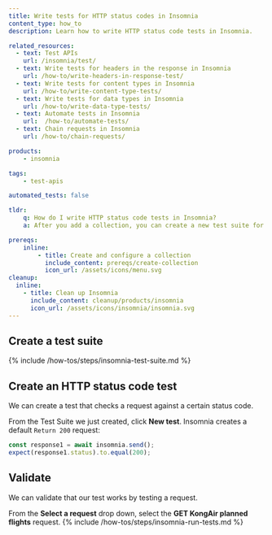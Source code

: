 ```yaml
---
title: Write tests for HTTP status codes in Insomnia
content_type: how_to
description: Learn how to write HTTP status code tests in Insomnia.

related_resources:
  - text: Test APIs
    url: /insomnia/test/
  - text: Write tests for headers in the response in Insomnia
    url: /how-to/write-headers-in-response-test/
  - text: Write tests for content types in Insomnia
    url: /how-to/write-content-type-tests/
  - text: Write tests for data types in Insomnia 
    url: /how-to/write-data-type-tests/
  - text: Automate tests in Insomnia
    url:  /how-to/automate-tests/
  - text: Chain requests in Insomnia
    url: /how-to/chain-requests/

products:
    - insomnia

tags:
    - test-apis

automated_tests: false

tldr:
    q: How do I write HTTP status code tests in Insomnia?
    a: After you add a collection, you can create a new test suite for the collection and then use the default Javascript test. 

prereqs:
    inline:
        - title: Create and configure a collection
          include_content: prereqs/create-collection
          icon_url: /assets/icons/menu.svg
cleanup:
  inline:
    - title: Clean up Insomnia
      include_content: cleanup/products/insomnia
      icon_url: /assets/icons/insomnia/insomnia.svg
---
```


## Create a test suite

{% include /how-tos/steps/insomnia-test-suite.md %}

## Create an HTTP status code test

We can create a test that checks a request against a certain status code. 

From the Test Suite we just created, click **New test**. Insomnia creates a default `Return 200` request:
```javascript
const response1 = await insomnia.send();
expect(response1.status).to.equal(200);
```

## Validate

We can validate that our test works by testing a request.

From the **Select a request** drop down, select the **GET KongAir planned flights** request.
{% include /how-tos/steps/insomnia-run-tests.md %}